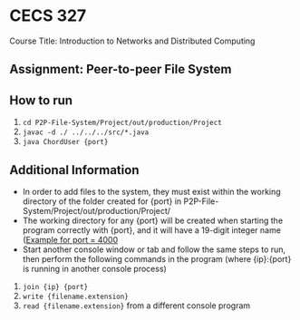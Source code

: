 # CECS 327
Course Title: Introduction to Networks and Distributed Computing

## Assignment: Peer-to-peer File System

## How to run
1) ```cd P2P-File-System/Project/out/production/Project```
2) ```javac -d ./ ../../../src/*.java```
3) ```java ChordUser {port}```

## Additional Information
- In order to add files to the system, they must exist within the working directory of the folder created for {port} in P2P-File-System/Project/out/production/Project/
- The working directory for any {port} will be created when starting the program correctly with {port}, and it will have a 19-digit integer name ([Example for port = 4000](Project/out/production/Project/6519809447106417520/)
- Start another console window or tab and follow the same steps to run, then perform the following commands in the program (where {ip}:{port} is running in another console process)
 1) ```join {ip} {port}```
 2) ```write {filename.extension}```
 3) ```read {filename.extension}``` from a different console program
